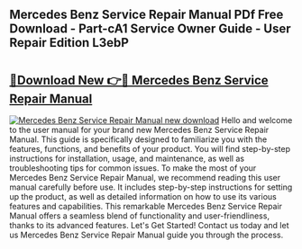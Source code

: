 ## Mercedes Benz Service Repair Manual PDf Free Download - Part-cA1 Service Owner Guide - User Repair Edition L3ebP

# <h2><a href="http://bc80583.oget.top/?id=Mercedes+Benz+Service+Repair+Manual">🔗Download New 👉🔴 Mercedes Benz Service Repair Manual</a></h2>

[![Mercedes Benz Service Repair Manual new download](https://i.imgur.com/5g1atiW.png)](http://bc80583.oget.top/?id=Mercedes+Benz+Service+Repair+Manual)
Hello and welcome to the user manual for your brand new Mercedes Benz Service Repair Manual. This guide is specifically designed to familiarize you with the features, functions, and benefits of your product. You will find step-by-step instructions for installation, usage, and maintenance, as well as troubleshooting tips for common issues. To make the most of your Mercedes Benz Service Repair Manual, we recommend reading this user manual carefully before use. It includes step-by-step instructions for setting up the product, as well as detailed information on how to use its various features and capabilities. This remarkable Mercedes Benz Service Repair Manual offers a seamless blend of functionality and user-friendliness, thanks to its advanced features. Let's Get Started! Contact us today and let us Mercedes Benz Service Repair Manual guide you through the process.
